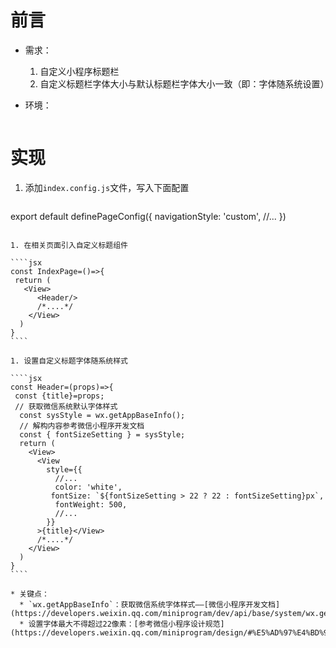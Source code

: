 # 前言

* 需求：

  1. 自定义小程序标题栏
  2. 自定义标题栏字体大小与默认标题栏字体大小一致（即：字体随系统设置）

* 环境：
  ````json
  ````

  

# 实现

1. 添加`index.config.js`文件，写入下面配置

   `````javascript
export default definePageConfig({
    navigationStyle: 'custom',
    //...
})
   `````

1. 在相关页面引入自定义标题组件

   ````jsx
   const IndexPage=()=>{
    return (
      <View>
         <Header/>
         /*....*/
       </View>
     )
   }
   ````
   
1. 设置自定义标题字体随系统样式

   ````jsx
   const Header=(props)=>{
    const {title}=props;
    // 获取微信系统默认字体样式
     const sysStyle = wx.getAppBaseInfo();
     //	解构内容参考微信小程序开发文档
     const { fontSizeSetting } = sysStyle;
     return (
       <View>
         <View
           style={{
             //...
             color: 'white',
           	fontSize: `${fontSizeSetting > 22 ? 22 : fontSizeSetting}px`,
             fontWeight: 500,
             //...
           }}
         >{title}</View>
         /*....*/
       </View>
     )
   }
   ````
   
   * 关键点：
     * `wx.getAppBaseInfo`：获取微信系统字体样式——[微信小程序开发文档](https://developers.weixin.qq.com/miniprogram/dev/api/base/system/wx.getAppBaseInfo.html)
     * 设置字体最大不得超过22像素：[参考微信小程序设计规范](https://developers.weixin.qq.com/miniprogram/design/#%E5%AD%97%E4%BD%93)


